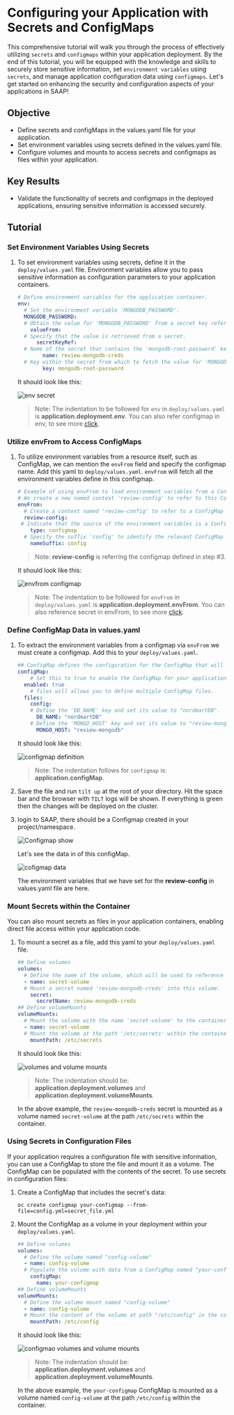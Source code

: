 # Configuring your Application with Secrets and ConfigMaps

This comprehensive tutorial will walk you through the process of effectively utilizing `secrets` and `configmaps` within your application deployment. By the end of this tutorial, you will be equipped with the knowledge and skills to securely store sensitive information, set `environment variables` using `secrets`, and manage application configuration data using `configmaps`. Let's get started on enhancing the security and configuration aspects of your applications in SAAP!

## Objective

- Define secrets and configMaps in the values.yaml file for your application.
- Set environment variables using secrets defined in the values.yaml file.
- Configure volumes and mounts to access secrets and configmaps as files within your application.

## Key Results

- Validate the functionality of secrets and configmaps in the deployed applications, ensuring sensitive information is accessed securely.

## Tutorial

### Set Environment Variables Using Secrets

1. To set environment variables using secrets, define it in the `deploy/values.yaml` file. Environment variables allow you to pass sensitive information as configuration parameters to your application containers.

    ```yaml
    # Define environment variables for the application container.
    env:
      # Set the environment variable 'MONGODB_PASSWORD'.
      MONGODB_PASSWORD:
      # Obtain the value for 'MONGODB_PASSWORD' from a secret key reference.
        valueFrom:
      # Specify that the value is retrieved from a secret.
          secretKeyRef:
      # Name of the secret that contains the 'mongodb-root-password' key.
            name: review-mongodb-creds
      # Key within the secret from which to fetch the value for 'MONGODB_PASSWORD'.
            key: mongodb-root-password
    ```

    It should look like this:

    ![env secret](images/env-secret.png)

    > Note: The indentation to be followed for `env` in `deploy/values.yaml` is **application.deployment.env**. You can also refer configmap in env, to see more [click](https://kubernetes.io/docs/tasks/configure-pod-container/configure-pod-configmap/#define-container-environment-variables-with-data-from-multiple-configmaps).

### Utilize envFrom to Access ConfigMaps

1. To utilize environment variables from a resource itself, such as ConfigMap, we can mention the `envFrom` field and specify the configmap name. Add this yaml to `deploy/values.yaml`. `envFrom` will fetch all the environment variables define in this configmap.

    ```yaml
    # Example of using envFrom to load environment variables from a ConfigMap
    # We create a new named context 'review-config' to refer to this ConfigMap
    envFrom:
      # Create a context named 'review-config' to refer to a ConfigMap
      review-config:
     # Indicate that the source of the environment variables is a ConfigMap
        type: configmap
      # Specify the suffix 'config' to identify the relevant ConfigMap named 'review-config'
        nameSuffix: config
    ```

    >Note: **review-config** is referring the configmap defined in step #3.

    It should look like this:

    ![envfrom configmap](images/envfrom-config.png)

    > Note: The indentation to be followed for `envFrom` in `deploy/values.yaml` is **application.deployment.envFrom**. You can also reference secret in envFrom, to see more [click](https://kubernetes.io/docs/tasks/inject-data-application/distribute-credentials-secure/#configure-all-key-value-pairs-in-a-secret-as-container-environment-variables).

### Define ConfigMap Data in values.yaml

1. To extract the environment variables from a configmap via `envFrom` we must create a configmap. Add this to your `deploy/values.yaml`.

    ```yaml
    ## ConfigMap defines the configuration for the ConfigMap that will be used in your application deployment.
    configMap:
        # Set this to true to enable the ConfigMap for your application.
      enabled: true
        # files will allows you to define multiple ConfigMap files.
      files:
        config:
        # Define the 'DB_NAME' key and set its value to "nordmartDB".
          DB_NAME: "nordmartDB"
        # Define the 'MONGO_HOST' key and set its value to "review-mongodb".
          MONGO_HOST: "review-mongodb"
    ```

    It should look like this:

    ![configmap definition](images/configmap.png)

    > Note: The indentation follows for `configmap` is: **application.configMap**.

1. Save the file and run `tilt up` at the root of your directory. Hit the space bar and the browser with `TILT` logs will be shown. If everything is green then the changes will be deployed on the cluster.

1. login to SAAP, there should be a Configmap created in your project/namespace.

    ![Configmap show](images/configmap-show.png)

    Let's see the data in of this configMap.

    ![cofigmap data](images/configmap-data.png)

    The environment variables that we have set for the **review-config** in values.yaml file are here.

### Mount Secrets within the Container

You can also mount secrets as files in your application containers, enabling direct file access within your application code.

1. To mount a secret as a file, add this yaml to your `deploy/values.yaml` file.

    ```yaml
    ## Define volumes
    volumes:
      # Define the name of the volume, which will be used to reference it in the pod specification.
      - name: secret-volume
      # Mount a secret named 'review-mongodb-creds' into this volume.
        secret:
          secretName: review-mongodb-creds
    ## Define volumeMounts
    volumeMounts:
      # Mount the volume with the name 'secret-volume' to the container.
      - name: secret-volume
      # Mount the volume at the path '/etc/secrets' within the container.
        mountPath: /etc/secrets
    ```

    It should look like this:

    ![volumes and volume mounts](images/volumes-mounts.png)

    > Note: The indentation should be: **application.deployment.volumes** and **application.deployment.volumeMounts**.

    In the above example, the `review-mongodb-creds` secret is mounted as a volume named `secret-volume` at the path `/etc/secrets` within the container.

### Using Secrets in Configuration Files

If your application requires a configuration file with sensitive information, you can use a ConfigMap to store the file and mount it as a volume. The ConfigMap can be populated with the contents of the secret. To use secrets in configuration files:

1. Create a ConfigMap that includes the secret's data:

    `oc create configmap your-configmap --from-file=config.yml=secret_file.yml`

1. Mount the ConfigMap as a volume in your deployment within your `deploy/values.yaml`.

    ```yaml
    ## Define volumes
    volumes:
      # Define the volume named "config-volume"
      - name: config-volume
      # Populate the volume with data from a ConfigMap named "your-configmap"
        configMap:
          name: your-configmap
    ## Define volumeMounts
    volumeMounts:
      # Define the volume mount named "config-volume"
      - name: config-volume
      # Mount the content of the volume at path "/etc/config" in the container
        mountPath: /etc/config
    ```

    It should look like this:

    ![configmao volumes and volume mounts](images/volume-config.png)

    > Note: The indentation should be: **application.deployment.volumes** and **application.deployment.volumeMounts**.

    In the above example, the `your-configmap` ConfigMap is mounted as a volume named `config-volume` at the path `/etc/config` within the container.
